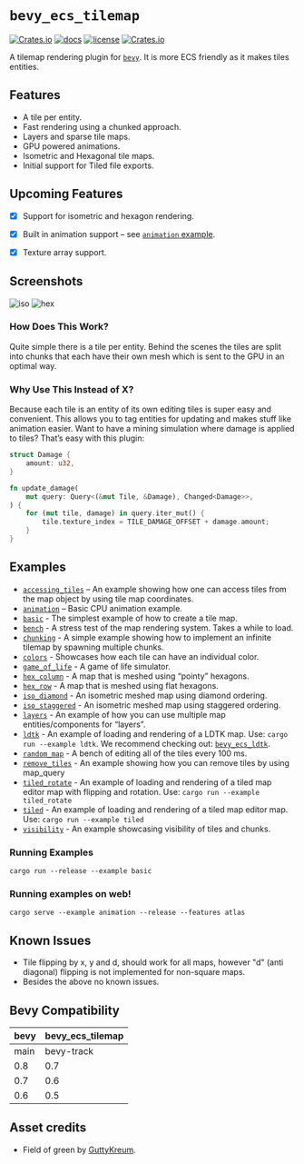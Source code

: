 # `bevy_ecs_tilemap`

[![Crates.io](https://img.shields.io/crates/v/bevy_ecs_tilemap)](https://crates.io/crates/bevy_ecs_tilemap)
[![docs](https://docs.rs/bevy_ecs_tilemap/badge.svg)](https://docs.rs/bevy_ecs_tilemap/)
[![license](https://img.shields.io/badge/license-MIT-blue.svg)](https://github.com/StarArawn/bevy_ecs_tilemap/blob/main/LICENSE)
[![Crates.io](https://img.shields.io/crates/d/bevy_ecs_tilemap)](https://crates.io/crates/bevy_ecs_tilemap)

A tilemap rendering plugin for [`bevy`](https://bevyengine.org/). It is more ECS friendly as it makes tiles entities.

## Features
 - A tile per entity.
 - Fast rendering using a chunked approach.
 - Layers and sparse tile maps.
 - GPU powered animations.
 - Isometric and Hexagonal tile maps.
 - Initial support for Tiled file exports.

## Upcoming Features
 - [x] Support for isometric and hexagon rendering.
 - [x] Built in animation support  – see [`animation` example](examples/animation.rs).
 - [x] Texture array support.


## Screenshots
![iso](screenshots/iso.png)
![hex](screenshots/hex.png)

### How Does This Work?
Quite simple there is a tile per entity. Behind the scenes the tiles are split into chunks that each have their own mesh which is sent to the GPU in an optimal way.

### Why Use This Instead of X?
Because each tile is an entity of its own editing tiles is super easy and convenient. This allows you to tag entities for updating and makes stuff like animation easier. Want to have a mining simulation where damage is applied to tiles? That’s easy with this plugin:

```rust
struct Damage {
    amount: u32,
}

fn update_damage(
    mut query: Query<(&mut Tile, &Damage), Changed<Damage>>,
) {
    for (mut tile, damage) in query.iter_mut() {
        tile.texture_index = TILE_DAMAGE_OFFSET + damage.amount;
    }
}
```

## Examples
 - [`accessing_tiles`](examples/accessing_tiles.rs) – An example showing how one can access tiles from the map object by using tile map coordinates.
 - [`animation`](examples/animation.rs) – Basic CPU animation example.
 - [`basic`](examples/basic.rs) - The simplest example of how to create a tile map.
 - [`bench`](examples/bench.rs) - A stress test of the map rendering system. Takes a while to load.
 - [`chunking`](examples/chunking.rs) - A simple example showing how to implement an infinite tilemap by spawning multiple chunks.
 - [`colors`](examples/colors.rs) - Showcases how each tile can have an individual color.
 - [`game_of_life`](examples/game_of_life.rs) - A game of life simulator.
 - [`hex_column`](examples/hexagon_column.rs) - A map that is meshed using “pointy” hexagons.
 - [`hex_row`](examples/hexagon_row.rs) - A map that is meshed using flat hexagons.
 - [`iso_diamond`](examples/iso_diamond.rs) - An isometric meshed map using diamond ordering.
 - [`iso_staggered`](examples/iso_staggered.rs) - An isometric meshed map using staggered ordering.
 - [`layers`](examples/layers.rs) - An example of how you can use multiple map entities/components for “layers”.
 - [`ldtk`](examples/ldtk/ldtk.rs) - An example of loading and rendering of a LDTK map. Use: `cargo run --example ldtk`. We recommend checking out: [`bevy_ecs_ldtk`](https://crates.io/crates/bevy_ecs_ldtk).
 - [`random_map`](examples/random_map.rs) - A bench of editing all of the tiles every 100 ms.
 - [`remove_tiles`](examples/remove_tiles.rs) - An example showing how you can remove tiles by using map_query
 - [`tiled_rotate`](examples/tiled_rotate.rs) - An example of loading and rendering of a tiled map editor map with flipping and rotation. Use: `cargo run --example tiled_rotate`
 - [`tiled`](examples/tiled.rs) - An example of loading and rendering of a tiled map editor map. Use: `cargo run --example tiled`
 - [`visibility`](examples/visibility.rs) - An example showcasing visibility of tiles and chunks.

### Running Examples

```
cargo run --release --example basic
```

### Running examples on web!
```
cargo serve --example animation --release --features atlas
```

## Known Issues
 - Tile flipping by x, y and d, should work for all maps, however "d" (anti diagonal) flipping is not implemented for non-square maps.
 - Besides the above no known issues.

## Bevy Compatibility

|bevy|bevy_ecs_tilemap|
|---|---|
|main|bevy-track|
|0.8|0.7|
|0.7|0.6|
|0.6|0.5|

## Asset credits
 - Field of green by [GuttyKreum](https://guttykreum.itch.io/).
